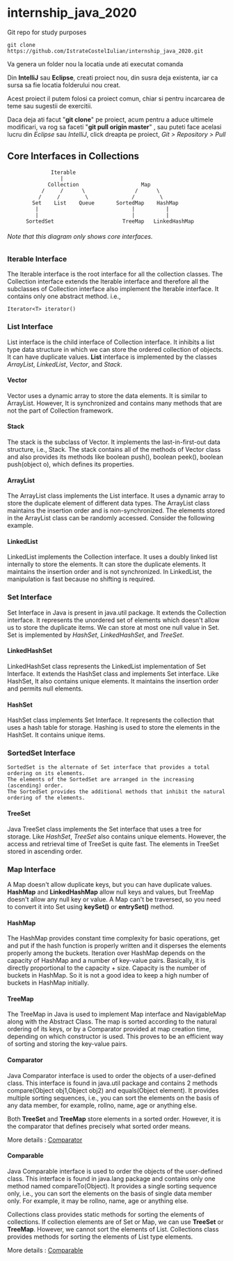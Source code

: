 # internship_java_2020

Git repo for study purposes

    git clone https://github.com/IstrateCostelIulian/internship_java_2020.git

Va genera un folder nou la locatia unde ati executat comanda

Din **IntelliJ** sau **Eclipse**, creati proiect nou, din susra deja existenta, 
iar ca sursa sa fie locatia folderului nou creat. 

Acest proiect il putem folosi ca proiect comun, chiar si pentru incarcarea de teme sau
sugestii de exercitii.

Daca deja ati facut "**git clone**" pe proiect, 
acum pentru a aduce ultimele modificari, va rog sa faceti 
"**git pull origin master**" , sau puteti face acelasi lucru din 
*Eclipse* sau *IntelliJ*, click dreapta pe proiect, *Git > Repository > Pull*


## Core Interfaces in Collections


                  Iterable
                     |
                 Collection                    Map
               /     /      \                /      \
              /     /        \              /        \
            Set    List    Queue       SortedMap    HashMap
             |                              |          |
             |                              |          |
          SortedSet                      TreeMap   LinkedHashMap


###### Note that this diagram only shows core interfaces.



### Iterable Interface

The Iterable interface is the root interface for all the collection classes. The Collection interface extends
the Iterable interface and therefore all the subclasses of Collection interface also implement the Iterable interface.
It contains only one abstract method. i.e.,
    
    Iterator<T> iterator()


### List Interface

List interface is the child interface of Collection interface. It inhibits a list type data structure in which we can store
the ordered collection of objects. It can have duplicate values.
**List** interface is implemented by the classes *ArrayList*, *LinkedList*, *Vector*, and *Stack*.

#### Vector

Vector uses a dynamic array to store the data elements. It is similar to ArrayList.
However, It is synchronized and contains many methods that are not the part of Collection framework.

#### Stack

The stack is the subclass of Vector. It implements the last-in-first-out data structure, i.e., Stack.
The stack contains all of the methods of Vector class and also provides its methods like boolean push(),
 boolean peek(), boolean push(object o), which defines its properties.

#### ArrayList

The ArrayList class implements the List interface. It uses a dynamic array to store the duplicate element of different data types.
The ArrayList class maintains the insertion order and is non-synchronized.
The elements stored in the ArrayList class can be randomly accessed. Consider the following example.

#### LinkedList
LinkedList implements the Collection interface. It uses a doubly linked list internally to store the elements.
It can store the duplicate elements. It maintains the insertion order and is not synchronized.
In LinkedList, the manipulation is fast because no shifting is required.
 

### Set Interface

Set Interface in Java is present in java.util package. It extends the Collection interface.
It represents the unordered set of elements which doesn't allow us to store the duplicate items.
We can store at most one null value in Set. Set is implemented by *HashSet*, *LinkedHashSet*, and *TreeSet*.

#### LinkedHashSet

LinkedHashSet class represents the LinkedList implementation of Set Interface.
It extends the HashSet class and implements Set interface.
Like HashSet, It also contains unique elements. It maintains the insertion order and permits null elements.

#### HashSet

HashSet class implements Set Interface. It represents the collection that uses a hash table for storage.
Hashing is used to store the elements in the HashSet. It contains unique items.

### SortedSet Interface

    SortedSet is the alternate of Set interface that provides a total ordering on its elements.
    The elements of the SortedSet are arranged in the increasing (ascending) order.
    The SortedSet provides the additional methods that inhibit the natural ordering of the elements.

#### TreeSet

Java TreeSet class implements the Set interface that uses a tree for storage.
Like *HashSet*, *TreeSet* also contains unique elements. However, the access and retrieval time of TreeSet is quite fast.
The elements in TreeSet stored in ascending order.


### Map Interface

A Map doesn't allow duplicate keys, but you can have duplicate values.
**HashMap** and **LinkedHashMap** allow null keys and values, but TreeMap doesn't allow any null key or value.
A Map can't be traversed, so you need to convert it into Set using **keySet()** or **entrySet()** method.

#### HashMap
 
The HashMap provides constant time complexity for basic operations, get and put if the hash function is properly written and
it disperses the elements properly among the buckets. Iteration over HashMap depends on the capacity of HashMap and
a number of key-value pairs. Basically, it is directly proportional to the capacity + size.
Capacity is the number of buckets in HashMap. So it is not a good idea to keep a high number of buckets in HashMap initially.

#### TreeMap

The TreeMap in Java is used to implement Map interface and NavigableMap along with the Abstract Class.
The map is sorted according to the natural ordering of its keys, or by a Comparator provided at map creation time,
depending on which constructor is used. This proves to be an efficient way of sorting and storing the key-value pairs.

#### Comparator

Java Comparator interface is used to order the objects of a user-defined class.
This interface is found in java.util package and contains 2 methods compare(Object obj1,Object obj2) and equals(Object element).
It provides multiple sorting sequences, i.e., you can sort the elements on the basis of any data member, 
for example, rollno, name, age or anything else.

Both **TreeSet** and **TreeMap** store elements in a sorted order.
However, it is the comparator that defines precisely what sorted order means.

More details : [Comparator](https://www.javatpoint.com/Comparator-interface-in-collection-framework)


#### Comparable

Java Comparable interface is used to order the objects of the user-defined class. 
This interface is found in java.lang package and contains only one method named compareTo(Object). It provides a single sorting sequence only, i.e., you can sort the elements on the basis of single data member only. For example, it may be rollno, name, age or anything else. 

Collections class provides static methods for sorting the elements of collections. 
If collection elements are of Set or Map, we can use **TreeSet** or **TreeMap**. 
However, we cannot sort the elements of List. 
Collections class provides methods for sorting the elements of List type elements.

More details : [Comparable](https://www.javatpoint.com/Comparable-interface-in-collection-framework)

